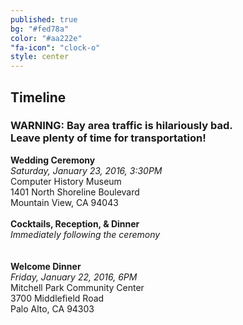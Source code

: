 ```yaml
---
published: true
bg: "#fed78a"
color: "#aa222e"
"fa-icon": "clock-o"
style: center
---
```























## Timeline

### WARNING: Bay area traffic is hilariously bad. <br> Leave plenty of time for transportation!

**Wedding Ceremony**<br>
*Saturday, January 23, 2016, 3:30PM*<br>
Computer History Museum<br>
1401 North Shoreline Boulevard<br>
Mountain View, CA 94043<br>
<br>
**Cocktails, Reception, & Dinner**<br>
*Immediately following the ceremony*<br>
<br><br>
**Welcome Dinner**<br>
*Friday, January 22, 2016, 6PM*<br>
Mitchell Park Community Center<br>
3700 Middlefield Road<br>
Palo Alto, CA 94303<br>
